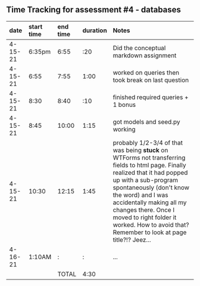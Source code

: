 ## Time Tracking for assessment #4 - databases
|date|start time|end time|duration|Notes|
|:---|:---|:---|:---|:---|
|4-15-21|6:35pm|6:55|:20|Did the conceptual markdown assignment|
|4-15-21|6:55|7:55|1:00|worked on queries then took break on last question|
|4-15-21|8:30|8:40|:10|finished required queries + 1 bonus|
|4-15-21|8:45|10:00|1:15|got models and seed.py working|
|4-15-21|10:30|12:15|1:45| probably 1/2-3/4 of that was being **stuck** on WTForms not transferring fields to html page.  Finally realized that it had popped up with a sub-program spontaneously (don't know the word) and I was accidentally making all my changes there.  Once I moved to right folder it worked.  How to avoid that?  Remember to look at page title?!?  Jeez...|
|4-16-21|1:10AM|:|:|...|
|||TOTAL|4:30||
